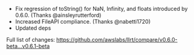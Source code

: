 - Fix regression of toString() for NaN, Infinity, and floats introduced by 0.6.0. (Thanks @ainsleyrutterford)
- Increased FileAPI compliance. (Thanks @nabetti1720)
- Updated deps

Full list of changes:
https://github.com/awslabs/llrt/compare/v0.6.0-beta...v0.6.1-beta
